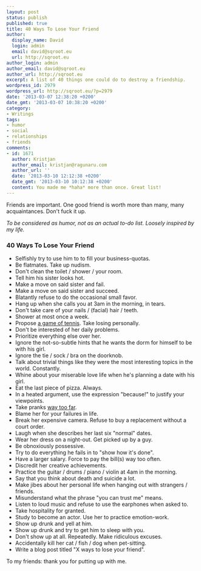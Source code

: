 ```yaml
---
layout: post
status: publish
published: true
title: 40 Ways To Lose Your Friend
author:
  display_name: David
  login: admin
  email: david@sqroot.eu
  url: http://sqroot.eu
author_login: admin
author_email: david@sqroot.eu
author_url: http://sqroot.eu
excerpt: A list of 40 things one could do to destroy a friendship.
wordpress_id: 2979
wordpress_url: http://sqroot.eu/?p=2979
date: '2013-03-07 12:38:20 +0200'
date_gmt: '2013-03-07 10:38:20 +0200'
category:
- Writings
tags:
- humor
- social
- relationships
- friends
comments:
- id: 1671
  author: Kristjan
  author_email: kristjan@ragunaru.com
  author_url: ''
  date: '2013-03-10 12:12:38 +0200'
  date_gmt: '2013-03-10 10:12:38 +0200'
  content: You made me *haha* more than once. Great list!
---
```


Friends are important. One good friend is worth more than many, many acquaintances. Don't fuck it up.


<em>To be considered as humor, not as an actual to-do list. Loosely inspired by my life.</em>

<h3>40 Ways To Lose Your Friend</h3>
<ul>
<li>Selfishly try to use him to to fill your business-quotas.</li>
<li>Be flatmates. Take up nudism.</li>
<li>Don't clean the toilet / shower / your room.</li>
<li>Tell him his sister looks hot.</li>
<li>Make a move on said sister and fail.</li>
<li>Make a move on said sister and succeed.</li>
<li>Blatantly refuse to do the occasional small favor.</li>
<li>Hang up when she calls you at 3am in the morning, in tears.</li>
<li>Don't take care of your nails / (facial) hair / teeth.</li>
<li>Shower at most once a week.</li>
<li>Propose <a href="http://www.youtube.com/watch?v=hE-wwXb1fXs">a game of tennis</a>. Take losing personally.</li>
<li>Don't be interested of her daily problems.</li>
<li>Prioritize everything else over her.</li>
<li>Ignore the not-so-subtle hints that he wants the dorm for himself to be with his girl.</li>
<li>Ignore the tie / sock / bra on the doorknob.</li>
<li>Talk about trivial things like they were the most interesting topics in the world. Constantly.</li>
<li>Whine about your miserable love life when he's planning a date with his girl.</li>
<li>Eat the last piece of pizza. Always.</li>
<li>In a heated argument, use the expression "because!" to justify your viewpoints.</li>
<li>Take pranks <a href="http://www.youtube.com/watch?v=2-T3rIlIQAw">way too far</a>.</li>
<li>Blame her for your failures in life.</li>
<li>Break her expensive camera. Refuse to buy a replacement without a court order.</li>
<li>Laugh when she describes her last six "normal" dates.</li>
<li>Wear her dress on a night-out. Get picked up by a guy.</li>
<li>Be obnoxiously possessive.</li>
<li>Try to do everything he fails in to "show how it's done".</li>
<li>Have a larger salary. Force to pay the bill(s) way too often.</li>
<li>Discredit her creative achievements.</li>
<li>Practice the guitar / drums / piano / violin at 4am in the morning.</li>
<li>Say that you think about death and suicide a lot.</li>
<li>Make jibes about her personal life when hanging out with strangers / friends.</li>
<li>Misunderstand what the phrase "you can trust me" means.</li>
<li>Listen to loud music and refuse to use the earphones when asked to.</li>
<li>Take hospitality for granted.</li>
<li>Study to become an actor. Use her to practice emotion-work.</li>
<li>Show up drunk and yell at him.</li>
<li>Show up drunk and try to get him to sleep with you.</li>
<li>Don't show up at all. Repeatedly. Make ridiculous excuses.</li>
<li>Accidentally kill her cat / fish / dog when pet-sitting.</li>
<li>Write a blog post titled "X ways to lose your friend".</li>
</ul>

To my friends: thank you for putting up with me.

